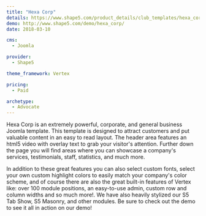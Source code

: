 ```yaml
---
title: "Hexa Corp"
details: https://www.shape5.com/product_details/club_templates/hexa_corp_-_club_template.html
demo: http://www.shape5.com/demo/hexa_corp/
date: 2018-03-10

cms: 
  - Joomla

provider:
  - Shape5

theme_framework: Vertex

pricing:
  - Paid

archetype:
  - Advocate
---
```


Hexa Corp is an extremely powerful, corporate, and general business Joomla template. This template is designed to attract customers and put valuable content in an easy to read layout. The header area features an html5 video with overlay text to grab your visitor's attention. Further down the page you will find areas where you can showcase a company's services, testimonials, staff, statistics, and much more.

In addition to these great features you can also select custom fonts, select your own custom highlight colors to easily match your company's color scheme, and of course there are also the great built-in features of Vertex like: over 100 module positions, an easy-to-use admin, custom row and column widths and so much more!. We have also heavily stylized our S5 Tab Show, S5 Masonry, and other modules. Be sure to check out the demo to see it all in action on our demo!
